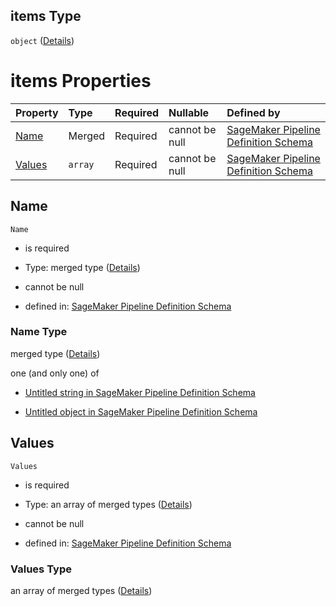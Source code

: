 ## items Type

`object` ([Details](pipeline-definition-definitions-parameterranges-properties-categoricalparameterranges-items.md))

# items Properties

| Property          | Type    | Required | Nullable       | Defined by                                                                                                                                                                                                                                                                                                                                              |
| :---------------- | :------ | :------- | :------------- | :------------------------------------------------------------------------------------------------------------------------------------------------------------------------------------------------------------------------------------------------------------------------------------------------------------------------------------------------------ |
| [Name](#name)     | Merged  | Required | cannot be null | [SageMaker Pipeline Definition Schema](pipeline-definition-definitions-stringargumentvalue.md "https://github.com/jerrypeng7773/sagemaker-model-building-pipeline-definition-JSON-schema/schema/#/definitions/ParameterRanges/properties/CategoricalParameterRanges/items/properties/Name")                                                             |
| [Values](#values) | `array` | Required | cannot be null | [SageMaker Pipeline Definition Schema](pipeline-definition-definitions-parameterranges-properties-categoricalparameterranges-items-properties-values.md "https://github.com/jerrypeng7773/sagemaker-model-building-pipeline-definition-JSON-schema/schema/#/definitions/ParameterRanges/properties/CategoricalParameterRanges/items/properties/Values") |

## Name



`Name`

*   is required

*   Type: merged type ([Details](pipeline-definition-definitions-stringargumentvalue.md))

*   cannot be null

*   defined in: [SageMaker Pipeline Definition Schema](pipeline-definition-definitions-stringargumentvalue.md "https://github.com/jerrypeng7773/sagemaker-model-building-pipeline-definition-JSON-schema/schema/#/definitions/ParameterRanges/properties/CategoricalParameterRanges/items/properties/Name")

### Name Type

merged type ([Details](pipeline-definition-definitions-stringargumentvalue.md))

one (and only one) of

*   [Untitled string in SageMaker Pipeline Definition Schema](pipeline-definition-definitions-stringargumentvalue-oneof-0.md "check type definition")

*   [Untitled object in SageMaker Pipeline Definition Schema](pipeline-definition-definitions-getfunction.md "check type definition")

## Values



`Values`

*   is required

*   Type: an array of merged types ([Details](pipeline-definition-definitions-stringargumentvalue.md))

*   cannot be null

*   defined in: [SageMaker Pipeline Definition Schema](pipeline-definition-definitions-parameterranges-properties-categoricalparameterranges-items-properties-values.md "https://github.com/jerrypeng7773/sagemaker-model-building-pipeline-definition-JSON-schema/schema/#/definitions/ParameterRanges/properties/CategoricalParameterRanges/items/properties/Values")

### Values Type

an array of merged types ([Details](pipeline-definition-definitions-stringargumentvalue.md))
